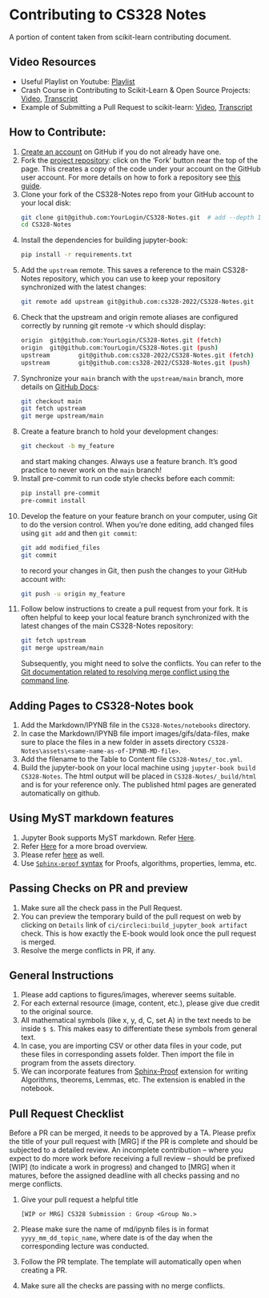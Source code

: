 # Contributing to CS328 Notes

A portion of content taken from scikit-learn contributing document.

## Video Resources
- Useful Playlist on Youtube: [Playlist](https://www.youtube.com/playlist?list=PLBKcU7Ik-ir-b1fwjNabO3b8ebs9ez5ga)
- Crash Course in Contributing to Scikit-Learn & Open Source Projects: [Video](https://www.youtube.com/watch?v=5OL8XoMMOfA), [Transcript](https://github.com/data-umbrella/event-transcripts/blob/main/2020/05-andreas-mueller-contributing.md)
- Example of Submitting a Pull Request to scikit-learn: [Video](https://www.youtube.com/watch?v=PU1WyDPGePI), [Transcript](https://github.com/data-umbrella/event-transcripts/blob/main/2020/06-reshama-shaikh-sklearn-pr.md)

## How to Contribute:
1. [Create an account](https://github.com/) on GitHub if you do not already have one.
2. Fork the [project repository](https://github.com/cs328-2022/CS328-Notes): click on the ‘Fork’ button near the top of the page. This creates a copy of the code under your account on the GitHub user account. For more details on how to fork a repository see [this guide](https://docs.github.com/en/get-started/quickstart/fork-a-repo).
3. Clone your fork of the CS328-Notes repo from your GitHub account to your local disk:
    ```bash
    git clone git@github.com:YourLogin/CS328-Notes.git  # add --depth 1 if your connection is slow
    cd CS328-Notes
    ```
4. Install the dependencies for building jupyter-book:
    ```bash
    pip install -r requirements.txt
    ```
5. Add the `upstream` remote. This saves a reference to the main CS328-Notes repository, which you can use to keep your repository synchronized with the latest changes:
    ```bash
    git remote add upstream git@github.com:cs328-2022/CS328-Notes.git
    ```
6. Check that the upstream and origin remote aliases are configured correctly by running git remote -v which should display:
    ```bash
    origin  git@github.com:YourLogin/CS328-Notes.git (fetch)
    origin  git@github.com:YourLogin/CS328-Notes.git (push)
    upstream        git@github.com:cs328-2022/CS328-Notes.git (fetch)
    upstream        git@github.com:cs328-2022/CS328-Notes.git (push)
    ```
7. Synchronize your `main` branch with the `upstream/main` branch, more details on [GitHub Docs](https://docs.github.com/en/pull-requests/collaborating-with-pull-requests/working-with-forks/syncing-a-fork):
    ```bash
    git checkout main
    git fetch upstream
    git merge upstream/main
    ```
8. Create a feature branch to hold your development changes:
    ```bash
    git checkout -b my_feature
    ```
    and start making changes. Always use a feature branch. It’s good practice to never work on the `main` branch!
9. Install pre-commit to run code style checks before each commit:
    ```bash
    pip install pre-commit
    pre-commit install
    ```
10. Develop the feature on your feature branch on your computer, using Git to do the version control. When you’re done editing, add changed files using `git add` and then `git commit`:
    ```bash
    git add modified_files
    git commit
    ```
    to record your changes in Git, then push the changes to your GitHub account with:
    ```bash
    git push -u origin my_feature
    ```
11. Follow below instructions to create a pull request from your fork.
    It is often helpful to keep your local feature branch synchronized with the latest changes of the main CS328-Notes repository:
    ```bash
    git fetch upstream
    git merge upstream/main
    ```
    Subsequently, you might need to solve the conflicts. You can refer to the [Git documentation related to resolving merge conflict using the command line](https://docs.github.com/en/pull-requests/collaborating-with-pull-requests/addressing-merge-conflicts/resolving-a-merge-conflict-using-the-command-line).

## Adding Pages to CS328-Notes book
1. Add the Markdown/IPYNB file in the `CS328-Notes/notebooks` directory.
2. In case the Markdown/IPYNB file import images/gifs/data-files, make sure to place the files in a new folder in assets directory `CS328-Notes\assets\<same-name-as-of-IPYNB-MD-file>`.
3. Add the filename to the Table to Content file `CS328-Notes/_toc.yml`.
4. Build the jupyter-book on your local machine using `jupyter-book build CS328-Notes`. The html output will be placed in `CS328-Notes/_build/html` and is for your reference only. The published html pages are generated automatically on github.

## Using MyST markdown features
1. Jupyter Book supports MyST markdown. Refer [Here](https://jupyterbook.org/content/myst.html).
2. Refer [Here](https://jupyterbook.org/content/index.html) for a more broad overview.
3. Please refer [here](https://jupyterbook.org/content/executable/index.html) as well.
4. Use [`Sphinx-proof` syntax](https://sphinx-proof.readthedocs.io/en/latest/syntax.html) for Proofs, algorithms, properties, lemma, etc.

## Passing Checks on PR and preview
1. Make sure all the check pass in the Pull Request.
2. You can preview the temporary build of the pull request on web by clicking on `Details` link of `ci/circleci:build_jupyter_book artifact` check. This is how exactly the E-book would look once the pull request is merged.
3. Resolve the merge conflicts in PR, if any.

## General Instructions
1. Please add captions to figures/images, wherever seems suitable.
2. For each external resource (image, content, etc.), please give due credit to the original source.
3. All mathematical symbols (like x, y, d, C, set A) in the text needs to be inside `$ $`. This makes easy to differentiate these symbols from general text.
4. In case, you are importing CSV or other data files in your code, put these files in corresponding assets folder. Then import the file in program from the assets directory.
5. We can incorporate features from [Sphinx-Proof](https://sphinx-proof.readthedocs.io/en/latest/syntax.html) extension for writing Algorithms, theorems, Lemmas, etc. The extension is enabled in the notebook.


## Pull Request Checklist
Before a PR can be merged, it needs to be approved by a TA. Please prefix the title of your pull request with [MRG] if the PR is complete and should be subjected to a detailed review. An incomplete contribution – where you expect to do more work before receiving a full review – should be prefixed [WIP] (to indicate a work in progress) and changed to [MRG] when it matures, before the assigned deadline with all checks passing and no merge conflicts.

1. Give your pull request a helpful title

   `[WIP or MRG] CS328 Submission : Group <Group No.>`
2. Please make sure the name of md/ipynb files is in format `yyyy_mm_dd_topic_name`, where date is of the day when the corresponding lecture was conducted.
3. Follow the PR template. The template will automatically open when creating a PR.
4. Make sure all the checks are passing with no merge conflicts.
